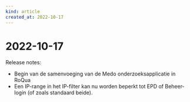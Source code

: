 ```yaml
---
kind: article
created_at: 2022-10-17
---
```


# 2022-10-17

Release notes:

* Begin van de samenvoeging van de Medo onderzoeksapplicatie in RoQua
* Een IP-range in het IP-filter kan nu worden beperkt tot EPD of Beheer-login (of zoals standaard beide).

